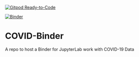 [![Gitpod Ready-to-Code](https://img.shields.io/badge/Gitpod-Ready--to--Code-blue?logo=gitpod)](https://gitpod.io/#https://github.com/marksspencer/COVID-Binder) 

[![Binder](https://mybinder.org/badge_logo.svg)](https://mybinder.org/v2/gh/marksspencer/COVID-Binder/master?filepath=https%3A%2F%2Fgithub.com%2Fmarksspencer%2FCOVID-Binder%2Fblob%2Fmaster%2Frequirements.txt)

# COVID-Binder
A repo to host a Binder for JupyterLab work with COVID-19 Data
